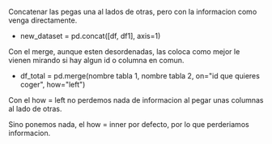 
Concatenar las pegas una al lados de otras, pero con la informacion como venga directamente.

- new_dataset = pd.concat([df, df1], axis=1)

Con el merge, aunque esten desordenadas, las coloca como mejor le vienen mirando si hay algun id o columna en comun. 

- df_total = pd.merge(nombre tabla 1, nombre tabla 2, on="id que quieres coger", how="left")

Con el how = left no perdemos nada de informacion al pegar unas columnas al lado de otras. 

Sino ponemos nada, el how = inner por defecto, por lo que perderiamos informacion. 
